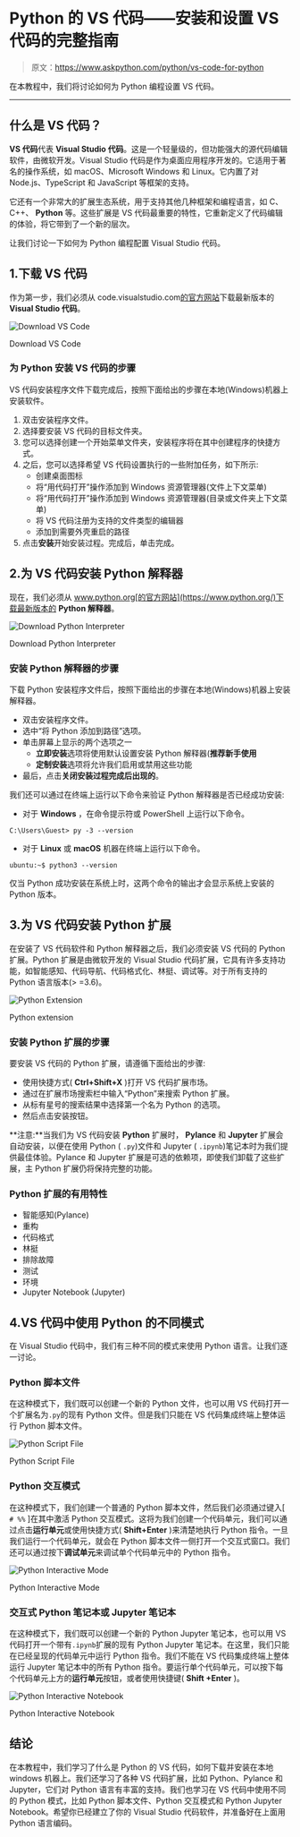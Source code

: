 # Python 的 VS 代码——安装和设置 VS 代码的完整指南

> 原文：<https://www.askpython.com/python/vs-code-for-python>

在本教程中，我们将讨论如何为 Python 编程设置 VS 代码。

* * *

## 什么是 VS 代码？

**VS 代码**代表 **Visual Studio 代码**。这是一个轻量级的，但功能强大的源代码编辑软件，由微软开发。Visual Studio 代码是作为桌面应用程序开发的。它适用于著名的操作系统，如 macOS、Microsoft Windows 和 Linux。它内置了对 Node.js、TypeScript 和 JavaScript 等框架的支持。

它还有一个非常大的扩展生态系统，用于支持其他几种框架和编程语言，如 C、C++、 **Python** 等。这些扩展是 VS 代码最重要的特性，它重新定义了代码编辑的体验，将它带到了一个新的层次。

让我们讨论一下如何为 Python 编程配置 Visual Studio 代码。

## 1.下载 VS 代码

作为第一步，我们必须从 code.visualstudio.com[的官方网站](https://code.visualstudio.com/)下载最新版本的 **Visual Studio 代码**。

![Download VS Code](img/1bd2b6415b34f137f6f2a31b3b16f37c.png)

Download VS Code

### 为 Python 安装 VS 代码的步骤

VS 代码安装程序文件下载完成后，按照下面给出的步骤在本地(Windows)机器上安装软件。

1.  双击安装程序文件。
2.  选择要安装 VS 代码的目标文件夹。
3.  您可以选择创建一个开始菜单文件夹，安装程序将在其中创建程序的快捷方式。
4.  之后，您可以选择希望 VS 代码设置执行的一些附加任务，如下所示:
    *   创建桌面图标
    *   将“用代码打开”操作添加到 Windows 资源管理器(文件上下文菜单)
    *   将“用代码打开”操作添加到 Windows 资源管理器(目录或文件夹上下文菜单)
    *   将 VS 代码注册为支持的文件类型的编辑器
    *   添加到需要外壳重启的路径
5.  点击**安装**开始安装过程。完成后，单击完成。

## 2.为 VS 代码安装 Python 解释器

现在，我们必须从 www.python.org[的官方网站](https://www.python.org/)下载最新版本的 **Python 解释器**。

![Download Python Interpreter](img/b8663b9e07582d706bbe6f2596856faa.png)

Download Python Interpreter

### 安装 Python 解释器的步骤

下载 Python 安装程序文件后，按照下面给出的步骤在本地(Windows)机器上安装解释器。

*   双击安装程序文件。
*   选中“将 Python 添加到路径”选项。
*   单击屏幕上显示的两个选项之一
    *   **立即安装**选项将使用默认设置安装 Python 解释器(**推荐新手使用**
    *   **定制安装**选项将允许我们启用或禁用这些功能
*   最后，点击**关闭安装过程完成后出现的**。

我们还可以通过在终端上运行以下命令来验证 Python 解释器是否已经成功安装:

*   对于 **Windows** ，在命令提示符或 PowerShell 上运行以下命令。

```
C:\Users\Guest> py -3 --version

```

*   对于 **Linux** 或 **macOS** 机器在终端上运行以下命令。

```
ubuntu:~$ python3 --version

```

仅当 Python 成功安装在系统上时，这两个命令的输出才会显示系统上安装的 Python 版本。

## 3.为 VS 代码安装 Python 扩展

在安装了 VS 代码软件和 Python 解释器之后，我们必须安装 VS 代码的 Python 扩展。Python 扩展是由微软开发的 Visual Studio 代码扩展，它具有许多支持功能，如智能感知、代码导航、代码格式化、林挺、调试等。对于所有支持的 Python 语言版本(> =3.6)。

![Python Extension](img/9b5f63e318707300914e706211e0836d.png)

Python extension

### 安装 Python 扩展的步骤

要安装 VS 代码的 Python 扩展，请遵循下面给出的步骤:

*   使用快捷方式( **Ctrl+Shift+X** )打开 VS 代码扩展市场。
*   通过在扩展市场搜索栏中输入“Python”来搜索 Python 扩展。
*   从标有星号的搜索结果中选择第一个名为 Python 的选项。
*   然后点击安装按钮。

**注意:**当我们为 VS 代码安装 **Python** 扩展时， **Pylance** 和 **Jupyter** 扩展会自动安装，以便在使用 Python ( `.py`)文件和 Jupyter ( `.ipynb`)笔记本时为我们提供最佳体验。Pylance 和 Jupyter 扩展是可选的依赖项，即使我们卸载了这些扩展，主 Python 扩展仍将保持完整的功能。

### Python 扩展的有用特性

*   智能感知(Pylance)
*   重构
*   代码格式
*   林挺
*   排除故障
*   测试
*   环境
*   Jupyter Notebook (Jupyter)

## 4.VS 代码中使用 Python 的不同模式

在 Visual Studio 代码中，我们有三种不同的模式来使用 Python 语言。让我们逐一讨论。

### Python 脚本文件

在这种模式下，我们既可以创建一个新的 Python 文件，也可以用 VS 代码打开一个扩展名为`.py`的现有 Python 文件。但是我们只能在 VS 代码集成终端上整体运行 Python 脚本文件。

![Python Script File](img/6e3f2d00c7d8087f56c2e9022c2695aa.png)

Python Script File

### Python 交互模式

在这种模式下，我们创建一个普通的 Python 脚本文件，然后我们必须通过键入[ `# %%` ]在其中激活 Python 交互模式。这将为我们创建一个代码单元，我们可以通过点击**运行单元**或使用快捷方式( **Shift+Enter** )来清楚地执行 Python 指令。一旦我们运行一个代码单元，就会在 Python 脚本文件一侧打开一个交互式窗口。我们还可以通过按下**调试单元**来调试单个代码单元中的 Python 指令。

![Python Interactive Mode](img/12487faad133b6c2ac9773c620faaa2f.png)

Python Interactive Mode

### 交互式 Python 笔记本或 Jupyter 笔记本

在这种模式下，我们既可以创建一个新的 Python Jupyter 笔记本，也可以用 VS 代码打开一个带有`.ipynb`扩展的现有 Python Jupyter 笔记本。在这里，我们只能在已经呈现的代码单元中运行 Python 指令。我们不能在 VS 代码集成终端上整体运行 Jupyter 笔记本中的所有 Python 指令。要运行单个代码单元，可以按下每个代码单元上方的**运行单元**按钮，或者使用快捷键( ****Shift** +Enter** )。

![Python Interactive Notebook](img/27440c0b52ba5a78834a03c4815e97ff.png)

Python Interactive Notebook

## 结论

在本教程中，我们学习了什么是 Python 的 VS 代码，如何下载并安装在本地 windows 机器上。我们还学习了各种 VS 代码扩展，比如 Python、Pylance 和 Jupyter，它们对 Python 语言有丰富的支持。我们也学习在 VS 代码中使用不同的 Python 模式，比如 Python 脚本文件、Python 交互模式和 Python Jupyter Notebook。希望你已经建立了你的 Visual Studio 代码软件，并准备好在上面用 Python 语言编码。
